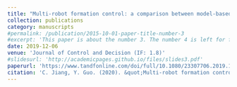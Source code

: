 ```yaml
---
title: "Multi-robot formation control: a comparison between model-based and learning-based methods"
collection: publications
category: manuscripts
#permalink: /publication/2015-10-01-paper-title-number-3
#excerpt: 'This paper is about the number 3. The number 4 is left for future work.'
date: 2019-12-06
venue: 'Journal of Control and Decision (IF: 1.8)'
#slidesurl: 'http://academicpages.github.io/files/slides3.pdf'
paperurl: 'https://www.tandfonline.com/doi/full/10.1080/23307706.2019.1697970'
citation: 'C. Jiang, Y. Guo. (2020). &quot;Multi-robot formation control: a comparison between model-based and learning-based methods.&quot; <i>Journal of Control and Decision</i>. 7(1). pp 90-108.'
---
```

